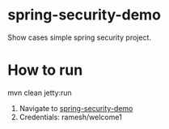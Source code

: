 spring-security-demo
====================
Show cases simple spring security project.


How to run
==========
mvn clean jetty:run

1. Navigate to <a href="http://localhost:8080/spring-security-demo/secure/index" target="_blank">spring-security-demo</a>
2. Credentials: ramesh/welcome1
